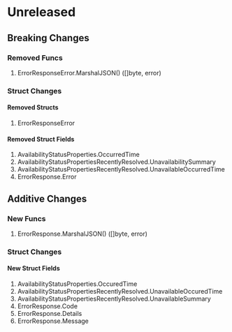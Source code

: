# Unreleased

## Breaking Changes

### Removed Funcs

1. ErrorResponseError.MarshalJSON() ([]byte, error)

### Struct Changes

#### Removed Structs

1. ErrorResponseError

#### Removed Struct Fields

1. AvailabilityStatusProperties.OccurredTime
1. AvailabilityStatusPropertiesRecentlyResolved.UnavailabilitySummary
1. AvailabilityStatusPropertiesRecentlyResolved.UnavailableOccurredTime
1. ErrorResponse.Error

## Additive Changes

### New Funcs

1. ErrorResponse.MarshalJSON() ([]byte, error)

### Struct Changes

#### New Struct Fields

1. AvailabilityStatusProperties.OccuredTime
1. AvailabilityStatusPropertiesRecentlyResolved.UnavailableOccuredTime
1. AvailabilityStatusPropertiesRecentlyResolved.UnavailableSummary
1. ErrorResponse.Code
1. ErrorResponse.Details
1. ErrorResponse.Message
